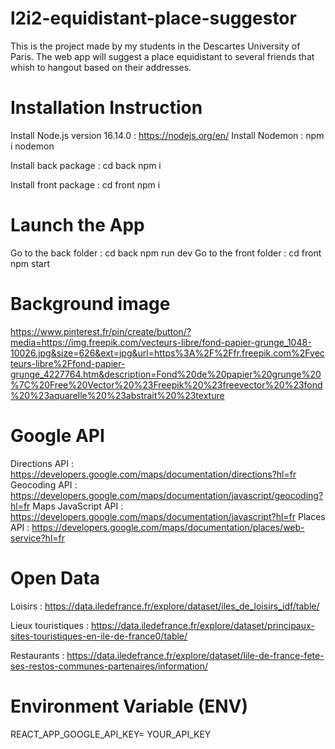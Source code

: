 # l2i2-equidistant-place-suggestor

This is the project made by my students in the Descartes University of Paris. The web app will suggest a place equidistant to several friends that whish to hangout based on their addresses.

# Installation Instruction

Install Node.js version 16.14.0 : https://nodejs.org/en/
Install Nodemon : npm i nodemon

Install back package : cd back
npm i

Install front package : cd front
npm i

# Launch the App

Go to the back folder : cd back
npm run dev
Go to the front folder : cd front
npm start

# Background image

https://www.pinterest.fr/pin/create/button/?media=https://img.freepik.com/vecteurs-libre/fond-papier-grunge_1048-10026.jpg&size=626&ext=jpg&url=https%3A%2F%2Ffr.freepik.com%2Fvecteurs-libre%2Ffond-papier-grunge_4227764.htm&description=Fond%20de%20papier%20grunge%20%7C%20Free%20Vector%20%23Freepik%20%23freevector%20%23fond%20%23aquarelle%20%23abstrait%20%23texture

# Google API

Directions API : https://developers.google.com/maps/documentation/directions?hl=fr
Geocoding API : https://developers.google.com/maps/documentation/javascript/geocoding?hl=fr
Maps JavaScript API : https://developers.google.com/maps/documentation/javascript?hl=fr
Places API : https://developers.google.com/maps/documentation/places/web-service?hl=fr

# Open Data

Loisirs : https://data.iledefrance.fr/explore/dataset/iles_de_loisirs_idf/table/

Lieux touristiques : https://data.iledefrance.fr/explore/dataset/principaux-sites-touristiques-en-ile-de-france0/table/

Restaurants : https://data.iledefrance.fr/explore/dataset/lile-de-france-fete-ses-restos-communes-partenaires/information/

# Environment Variable (ENV)

REACT_APP_GOOGLE_API_KEY= YOUR_API_KEY
